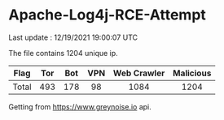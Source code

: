 
# Apache-Log4j-RCE-Attempt

Last update : 12/19/2021 19:00:07 UTC

The file contains 1204 unique ip.

| Flag | Tor | Bot | VPN | Web Crawler | Malicious |
| :-:  | :-: | :-: | :-: | :-:         | :-:       |
| Total| 493  | 178  | 98  | 1084          | 1204        |

Getting from https://www.greynoise.io api.